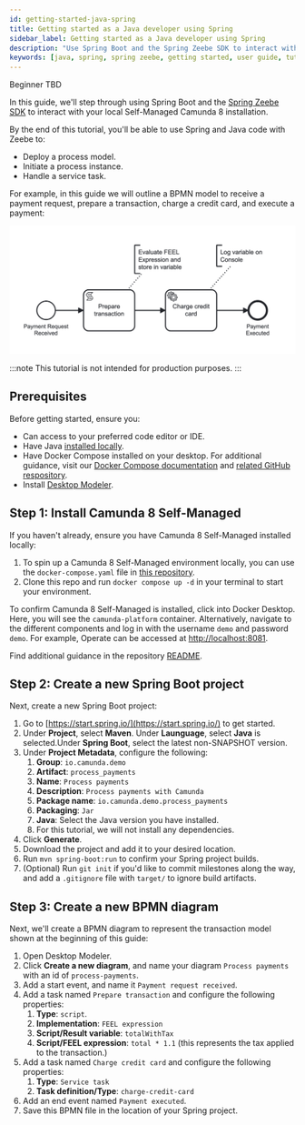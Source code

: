 ```yaml
---
id: getting-started-java-spring
title: Getting started as a Java developer using Spring
sidebar_label: Getting started as a Java developer using Spring
description: "Use Spring Boot and the Spring Zeebe SDK to interact with your local Self-Managed Camunda 8 installation."
keywords: [java, spring, spring zeebe, getting started, user guide, tutorial]
---
```


<span class="badge badge--beginner">Beginner</span>
<span class="badge badge--medium">TBD</span>

In this guide, we'll step through using Spring Boot and the [Spring Zeebe SDK](/apis-tools/spring-zeebe-sdk/getting-started.md) to interact with your local Self-Managed Camunda 8 installation.

By the end of this tutorial, you'll be able to use Spring and Java code with Zeebe to:

- Deploy a process model.
- Initiate a process instance.
- Handle a service task.

For example, in this guide we will outline a BPMN model to receive a payment request, prepare a transaction, charge a credit card, and execute a payment:

![example BPMN model to receive a payment request, prepare a transaction, charge a credit card, and execute a payment](./img/prepare-transaction-example.png)

:::note
This tutorial is not intended for production purposes.
:::

## Prerequisites

Before getting started, ensure you:

- Can access to your preferred code editor or IDE.
- Have Java [installed locally](https://www.java.com/en/download/).
- Have Docker Compose installed on your desktop. For additional guidance, visit our [Docker Compose documentation](/self-managed/setup/deploy/local/docker-compose.md) and [related GitHub respository](https://github.com/camunda/camunda-platform?tab=readme-ov-file#using-docker-compose).
- Install [Desktop Modeler](https://camunda.com/download/modeler/).

## Step 1: Install Camunda 8 Self-Managed

If you haven't already, ensure you have Camunda 8 Self-Managed installed locally:

1. To spin up a Camunda 8 Self-Managed environment locally, you can use the `docker-compose.yaml` file in [this repository](https://github.com/camunda/camunda-platform).
2. Clone this repo and run `docker compose up -d` in your terminal to start your environment.

To confirm Camunda 8 Self-Managed is installed, click into Docker Desktop. Here, you will see the `camunda-platform` container. Alternatively, navigate to the different components and log in with the username `demo` and password `demo`. For example, Operate can be accessed at [http://localhost:8081](http://localhost:8081).

Find additional guidance in the repository [README](https://github.com/camunda/camunda-platform?tab=readme-ov-file#using-docker-compose).

## Step 2: Create a new Spring Boot project

Next, create a new Spring Boot project:

1. Go to [https://start.spring.io/](https://start.spring.io/) to get started.
2. Under **Project**, select **Maven**. Under **Launguage**, select **Java** is selected.Under **Spring Boot**, select the latest non-SNAPSHOT version.
3. Under **Project Metadata**, configure the following:
   1. **Group**: `io.camunda.demo`
   2. **Artifact**: `process_payments`
   3. **Name**: `Process payments`
   4. **Description**: `Process payments with Camunda`
   5. **Package name**: `io.camunda.demo.process_payments`
   6. **Packaging**: `Jar`
   7. **Java**: Select the Java version you have installed.
   8. For this tutorial, we will not install any dependencies.
4. Click **Generate**.
5. Download the project and add it to your desired location.
6. Run `mvn spring-boot:run` to confirm your Spring project builds.
7. (Optional) Run `git init` if you'd like to commit milestones along the way, and add a `.gitignore` file with `target/` to ignore build artifacts.

## Step 3: Create a new BPMN diagram

Next, we'll create a BPMN diagram to represent the transaction model shown at the beginning of this guide:

1. Open Desktop Modeler.
2. Click **Create a new diagram**, and name your diagram `Process payments` with an id of `process-payments`.
3. Add a start event, and name it `Payment request received`.
4. Add a task named `Prepare transaction` and configure the following properties:
   1. **Type**: `script`.
   2. **Implementation**: `FEEL expression`
   3. **Script/Result variable**: `totalWithTax`
   4. **Script/FEEL expression**: `total * 1.1` (this represents the tax applied to the transaction.)
5. Add a task named `Charge credit card` and configure the following properties:
   1. **Type**: `Service task`
   2. **Task definition/Type**: `charge-credit-card`
6. Add an end event named `Payment executed`.
7. Save this BPMN file in the location of your Spring project.
